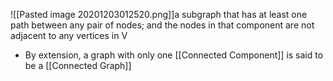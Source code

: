 ![[Pasted image 20201203012520.png]]a subgraph that has at least one path between any pair of nodes; and the nodes in that component are not adjacent to any vertices in V
- By extension, a graph with only one [[Connected Component]] is said to be a [[Connected Graph]]